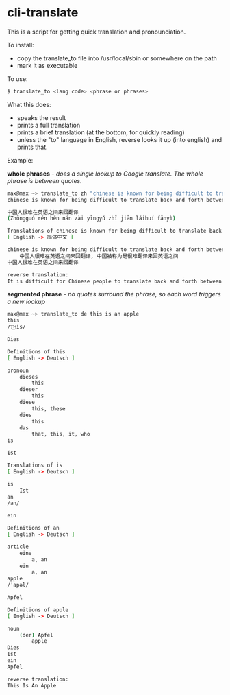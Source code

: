# cli-translate

This is a script for getting quick translation and pronounciation.

To install:

- copy the translate_to file into /usr/local/sbin or somewhere on the path
- mark it as executable

To use:

```sh
$ translate_to <lang code> <phrase or phrases>
```

What this does:

- speaks the result
- prints a full translation
- prints a brief translation (at the bottom, for quickly reading)
- unless the "to" language in English, reverse looks it up (into english) and prints that.

Example:

**whole phrases** - _does a single lookup to Google translate. The whole phrase is between quotes._

```sh
max@max ~> translate_to zh "chinese is known for being difficult to translate back and forth between english"
chinese is known for being difficult to translate back and forth between english

中国人很难在英语之间来回翻译
(Zhōngguó rén hěn nán zài yīngyǔ zhī jiān láihuí fānyì)

Translations of chinese is known for being difficult to translate back and forth between english
[ English -> 简体中文 ]

chinese is known for being difficult to translate back and forth between english
    中国人很难在英语之间来回翻译, 中国被称为是很难翻译来回英语之间
中国人很难在英语之间来回翻译

reverse translation: 
It is difficult for Chinese people to translate back and forth between English
```

**segmented phrase** - _no quotes surround the phrase, so each word triggers a new lookup_

```sh
max@max ~> translate_to de this is an apple
this
/T͟His/

Dies

Definitions of this
[ English -> Deutsch ]

pronoun
    dieses
        this
    dieser
        this
    diese
        this, these
    dies
        this
    das
        that, this, it, who
is

Ist

Translations of is
[ English -> Deutsch ]

is
    Ist
an
/an/

ein

Definitions of an
[ English -> Deutsch ]

article
    eine
        a, an
    ein
        a, an
apple
/ˈapəl/

Apfel

Definitions of apple
[ English -> Deutsch ]

noun
    (der) Apfel
        apple
Dies
Ist
ein
Apfel

reverse translation: 
This Is An Apple
```


